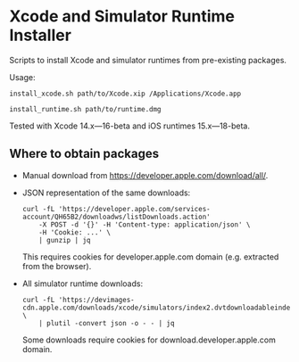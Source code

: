 # Xcode and Simulator Runtime Installer

Scripts to install Xcode and simulator runtimes from pre-existing packages.

Usage:

    install_xcode.sh path/to/Xcode.xip /Applications/Xcode.app

    install_runtime.sh path/to/runtime.dmg

Tested with Xcode 14.x—16-beta and iOS runtimes 15.x—18-beta.

## Where to obtain packages

- Manual download from https://developer.apple.com/download/all/.

- JSON representation of the same downloads:

      curl -fL 'https://developer.apple.com/services-account/QH65B2/downloadws/listDownloads.action'
          -X POST -d '{}' -H 'Content-type: application/json' \
          -H 'Cookie: ...' \
          | gunzip | jq

  This requires cookies for developer.apple.com domain (e.g. extracted from the
  browser).

- All simulator runtime downloads:

      curl -fL 'https://devimages-cdn.apple.com/downloads/xcode/simulators/index2.dvtdownloadableindex' \
          | plutil -convert json -o - - | jq

  Some downloads require cookies for download.developer.apple.com domain.
